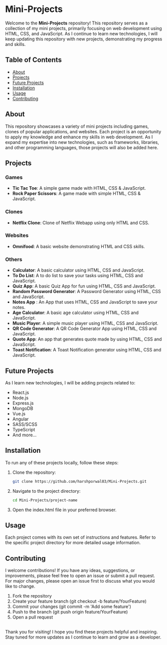 # Mini-Projects

Welcome to the **Mini-Projects** repository! This repository serves as a collection of my mini projects, primarily focusing on web development using HTML, CSS, and JavaScript. As I continue to learn new technologies, I will keep updating this repository with new projects, demonstrating my progress and skills.

## Table of Contents

- [About](#about)
- [Projects](#projects)
- [Future Projects](#future-projects)
- [Installation](#installation)
- [Usage](#usage)
- [Contributing](#contributing)

## About

This repository showcases a variety of mini projects including games, clones of popular applications, and websites. Each project is an opportunity to apply my knowledge and enhance my skills in web development. As I expand my expertise into new technologies, such as frameworks, libraries, and other programming languages, those projects will also be added here.

## Projects

### Games

- **Tic Tac Toe**: A simple game made with HTML, CSS & JavaScript.
- **Rock Paper Scissors**: A game made with simple HTML, CSS & JavaScript.

### Clones

- **Netflix Clone**: Clone of Netflix Webapp using only HTML and CSS.

### Websites

- **Omnifood**: A basic website demonstrating HTML and CSS skills.

### Others

- **Calculator**: A basic calculator using HTML, CSS and JavaScript.
- **To Do List**: A to do list to save your tasks using HTML, CSS and JavaScript.
- **Quiz App**: A basic Quiz App for fun using HTML, CSS and JavaScript.
- **Random Password Generator**: A Password Generator using HTML, CSS and JavaScript.
- **Notes App** : An App that uses HTML, CSS and JavaScript to save your notes.
- **Age Calculator**: A basic age calculator using HTML, CSS and JavaScript.
- **Music Player**: A simple music player using HTML, CSS and JavaScript.
- **QR Code Generator**: A QR Code Generator App using HTML, CSS and JavaScript.
- **Quote App**: An app that generates quote made by using HTML, CSS and JavaScript.
- **Toast Notification**: A Toast Notification generator using HTML, CSS and JavaScript.

## Future Projects

As I learn new technologies, I will be adding projects related to:

- React.js
- Node.js
- Express.js
- MongoDB
- Vue.js
- Angular
- SASS/SCSS
- TypeScript
- And more...

## Installation

To run any of these projects locally, follow these steps:

1. Clone the repository:
   ```sh
   git clone https://github.com/harshporwal03/Mini-Projects.git
   ```
2. Navigate to the project directory:
   ```sh
   cd Mini-Projects/project-name
   ```
3. Open the index.html file in your preferred browser.

## Usage

Each project comes with its own set of instructions and features. Refer to the specific project directory for more detailed usage information.

## Contributing

I welcome contributions! If you have any ideas, suggestions, or improvements, please feel free to open an issue or submit a pull request. For major changes, please open an issue first to discuss what you would like to change.

1. Fork the repository
2. Create your feature branch (git checkout -b feature/YourFeature)
3. Commit your changes (git commit -m 'Add some feature')
4. Push to the branch (git push origin feature/YourFeature)
5. Open a pull request

##

Thank you for visiting! I hope you find these projects helpful and inspiring. Stay tuned for more updates as I continue to learn and grow as a developer.
